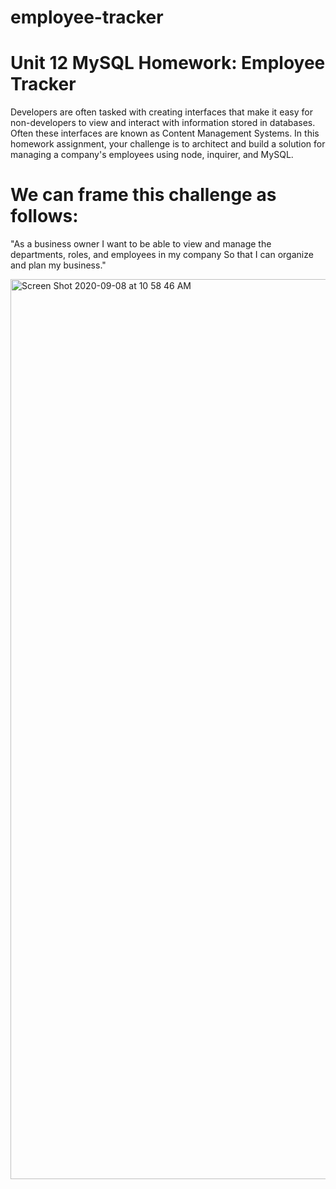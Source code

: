 # employee-tracker

# Unit 12 MySQL Homework: Employee Tracker

Developers are often tasked with creating interfaces that make it easy for non-developers to view and interact with information stored in databases. Often these interfaces are known as Content Management Systems. In this homework assignment, your challenge is to architect and build a solution for managing a company's employees using node, inquirer, and MySQL.

# We can frame this challenge as follows:

"As a business owner
I want to be able to view and manage the departments, roles, and employees in my company
So that I can organize and plan my business."

<img width="1440" alt="Screen Shot 2020-09-08 at 10 58 46 AM" src="https://user-images.githubusercontent.com/63895638/92511664-79f0e000-f1c2-11ea-9889-17058169148d.png">
